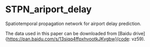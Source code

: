 # STPN_ariport_delay

Spatiotemporal propagation network for airport delay prediction.

The data used in this paper can be downloaded from [Baidu drive]{https://pan.baidu.com/s/13siqq4ffpxhvootkJKvgbw}(code: vz59). 
